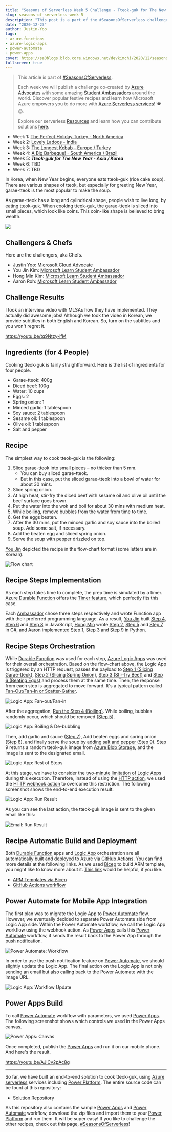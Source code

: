 ```yaml
---
title: "Seasons of Serverless Week 5 Challenge - Tteok-guk for The New year"
slug: seasons-of-serverless-week-5
description: "This post is a part of the #SeasonsOfServerless challenge, for the 5th week. It shows a sample solution to cook tteok-guk, the traditional Korean food for The New Year, using Azure Durable Functions, Logic Apps, Power Automate and Power Apps."
date: "2020-12-23"
author: Justin-Yoo
tags:
- azure-functions
- azure-logic-apps
- power-automate
- power-apps
cover: https://sa0blogs.blob.core.windows.net/devkimchi/2020/12/seasons-of-serverless-week-5-00.png
fullscreen: true
---
```


> This article is part of [#SeasonsOfServerless][devto sos].
>
> Each week we will publish a challenge co-created by [Azure Advocates][ms ca] with some amazing [Student Ambassadors][ms lsa] around the world. Discover popular festive recipes and learn how Microsoft Azure empowers you to do more with [Azure Serverless services][az serverless]! 🍽 😍.
>
> Explore our serverless [Resources][gh sos resources] and learn how you can contribute solutions [here][gh sos contribute].

* Week 1: [The Perfect Holiday Turkey - North America][devto sos week1]
* Week 2: [Lovely Ladoos - India][devto sos week2]
* Week 3: [The Longest Kebab - Europe / Turkey][devto sos week3]
* Week 4: [A Big Barbeque! - South America / Brazil][devto sos week4]
* Week 5: ***Tteok-guk for The New Year - Asia / Korea***
* Week 6: TBD
* Week 7: TBD

In Korea, when New Year begins, everyone eats tteok-guk (rice cake soup). There are various shapes of tteok, but especially for greeting New Year, garae-tteok is the most popular to make the soup.

As garae-tteok has a long and cylindrical shape, people wish to live long, by eating tteok-guk. When cooking tteok-guk, the garae-tteok is sliced into small pieces, which look like coins. This coin-like shape is believed to bring wealth.

![](https://github.com/justinyoo/Seasons-of-Serverless/blob/main/graphics/2020-12-21/tteokguk.jpg?raw=true)


## Challengers & Chefs ##

Here are the challengers, aka Chefs.

* Justin Yoo: [Microsoft Cloud Advocate][author justin]
* You Jin Kim: [Microsoft Learn Student Ambassador][author youjin]
* Hong Min Kim: [Microsoft Learn Student Ambassador][author hongmin]
* Aaron Roh: [Microsoft Learn Student Ambassador][author aaron]


## Challenge Results ##

I took an interview video with MLSAs how they have implemented. They actually did awesome jobs! Although we took the video in Korean, we provide subtitles in both English and Korean. So, turn on the subtitles and you won't regret it.

https://youtu.be/tq9Ntzy-ifM


## Ingredients (for 4 People) ##

Cooking tteok-guk is fairly straightforward. Here is the list of ingredients for four people.

* Garae-tteok: 400g
* Diced beef: 100g
* Water: 10 cups
* Eggs: 2
* Spring onion: 1
* Minced garlic: 1 tablespoon
* Soy sauce: 2 tablespoon
* Sesame oil: 1 tablespoon
* Olive oil: 1 tablespoon
* Salt and pepper


## Recipe ##

The simplest way to cook tteok-guk is the following:

1. Slice garae-tteok into small pieces – no thicker than 5 mm.
   * You can buy sliced garae-tteok.
   * But in this case, put the sliced garae-tteok into a bowl of water for about 30 mins.
2. Slice spring onion.
3. At high heat, stir-fry the diced beef with sesame oil and olive oil until the beef surface goes brown.
4. Put the water into the wok and boil for about 30 mins with medium heat.
5. While boiling, remove bubbles from the water from time to time.
6. Get the eggs beaten.
7. After the 30 mins, put the minced garlic and soy sauce into the boiled soup. Add some salt, if necessary.
8. Add the beaten egg and sliced spring onion.
9. Serve the soup with pepper drizzled on top.

[You Jin][author youjin] depicted the recipe in the flow-chart format (some letters are in Korean).

![Flow chart][image-01]


## Recipe Steps Implementation ##

As each step takes time to complete, the prep time is simulated by a timer. [Azure Durable Function][az func durable] offers the [Timer feature][az func durable timer], which perfectly fits this case.

Each [Ambassador][ms lsa] chose three steps respectively and wrote Function app with their preferred programming language. As a result, [You Jin][author youjin] built [Step 4][gh sos step4], [Step 6][gh sos step6] and [Step 8][gh sos step8] in JavaScript, [Hong Min][author hongmin] wrote [Step 2][gh sos step2], [Step 5][gh sos step5] and [Step 7][gh sos step7] in C#, and [Aaron][author aaron] implemented [Step 1][gh sos step1], [Step 3][gh sos step3] and [Step 9][gh sos step9] in Python.


## Recipe Steps Orchestration ##

While [Durable Function][az func durable] was used for each step, [Azure Logic Apps][az logapp] was used for their overall orchestration. Based on the flow-chart above, the Logic App is triggered by an HTTP request, passes the payload to [Step 1 (Slicing Garae-tteok)][gh sos step1], [Step 2 (Slicing Spring Onion)][gh sos step2], [Step 3 (Stir-fry Beef)][gh sos step3] and [Step 6 (Beating Eggs)][gh sos step6] and process them at the same time. Then, the response from each step is aggregated to move forward. It's a typical pattern called [Fan-Out/Fan-In or Scatter-Gather][fanout fanin].

![Logic App: Fan-out/Fan-in][image-02]

After the aggregation, [Run the Step 4 (Boiling)][gh sos step4]. While boiling, bubbles randomly occur, which should be removed ([Step 5][gh sos step5]).

![Logic App: Boiling & De-bubbling][image-03]

Then, add garlic and sauce ([Step 7][gh sos step7]), Add beaten eggs and spring onion ([Step 8][gh sos step8]), and finally serve the soup by [adding salt and pepper (Step 9)][gh sos step9]. Step 9 returns a random tteok-guk image from [Azure Blob Storage][az st blob], and the image is sent to the designated email.

![Logic App: Rest of Steps][image-04]

At this stage, we have to consider the [two-minute limitation of Logic Apps][az logapp limit] during this execution. Therefore, instead of using the [HTTP action][az logapp http], we used the [HTTP webhook action][az logapp webhook] to overcome this restriction. The following screenshot shows the end-to-end execution result.

![Logic App: Run Result][image-05]

As you can see the last action, the tteok-guk image is sent to the given email like this:

![Email: Run Result][image-06]


## Recipe Automatic Build and Deployment ##

Both [Durable Function][az func durable] apps and [Logic App][az logapp] orchestration are all automatically built and deployed to Azure via [GitHub Actions][gh actions]. You can find more details at the following links. As we used [Bicep][az bicep] to build ARM template, you might like to know more about it. [This link][post bicep] would be helpful, if you like.

* [ARM Templates via Bicep][gh bicep]
* [GitHub Actions workflow][gh workflow]


## Power Automate for Mobile App Integration ##

The first plan was to migrate the Logic App to [Power Automate][pw automate] flow. However, we eventually decided to separate Power Automate side from Logic App side. Within the Power Automate workflow, we call the Logic App workflow using the webhook action. As [Power Apps][pw apps] calls this [Power Automate][pw automate] workflow, it sends the result back to the Power App through the [push notification][pw apps push].

![Power Automate: Workflow][image-07]

In order to use the push notification feature on [Power Automate][pw automate], we should slightly update the Logic App. The final action on the Logic App is not only sending an email but also calling back to the Power Automate with the image URL.

![Logic App: Workflow Update][image-08]


## Power Apps Build ##

To call [Power Automate][pw automate] workflow with parameters, we used [Power Apps][pw apps]. The following screenshot shows which controls we used in the Power Apps canvas.

![Power Apps: Canvas][image-09]

Once completed, publish the [Power Apps][pw apps] and run it on our mobile phone. And here's the result.

https://youtu.be/AJlCv2pAc8g

---

So far, we have built an end-to-end solution to cook tteok-guk, using [Azure serverless][az serverless] services including [Power Platform][pw platform]. The entire source code can be fount at this repository:

* [Solution Repository][gh sample]

As this repository also contains the sample [Power Apps][pw apps] and [Power Automate][pw automate] workflow, download the zip files and import them to your [Power Platform][pw platform] and run them. It will be super easy! If you like to challenge the other recipes, check out this page, [#SeasonsOfServerless][devto sos]!


[image-01]: https://raw.githubusercontent.com/justinyoo/Seasons-of-Serverless/solution/solutions/2020-12-21/flowchart.png
[image-02]: https://sa0blogs.blob.core.windows.net/devkimchi/2020/12/seasons-of-serverless-week-5-02.png
[image-03]: https://sa0blogs.blob.core.windows.net/devkimchi/2020/12/seasons-of-serverless-week-5-03.png
[image-04]: https://sa0blogs.blob.core.windows.net/devkimchi/2020/12/seasons-of-serverless-week-5-04.png
[image-05]: https://sa0blogs.blob.core.windows.net/devkimchi/2020/12/seasons-of-serverless-week-5-05.png
[image-06]: https://sa0blogs.blob.core.windows.net/devkimchi/2020/12/seasons-of-serverless-week-5-06.jpg
[image-07]: https://sa0blogs.blob.core.windows.net/devkimchi/2020/12/seasons-of-serverless-week-5-07.png
[image-08]: https://sa0blogs.blob.core.windows.net/devkimchi/2020/12/seasons-of-serverless-week-5-08.png
[image-09]: https://sa0blogs.blob.core.windows.net/devkimchi/2020/12/seasons-of-serverless-week-5-09.png

[devto sos]: https://dev.to/azure/azure-advocates-seasons-of-serverless-join-our-virtual-festive-potluck-53m6
[devto sos week1]: https://dev.to/azure/seasonsofserverless-solution-1-developing-the-perfect-holiday-turkey-2p3f
[devto sos week2]: https://dev.to/azure/seasonsofserverless-solution-2-developing-lovely-ladoos-41h9
[devto sos week3]: https://dev.to/azure/seasonsofserverless-solution-3-the-longest-kebab-3pe1
[devto sos week4]: https://dev.to/azure/seasonsofserverless-solution-4-a-big-barbecue-4d5e
[devto sos week6]: https://dev.to/azure/week-6
[devto sos week7]: https://dev.to/azure/week-7

[post bicep]: /tag/bicep/

[author justin]: https://twitter.com/justinchronicle
[author youjin]: https://github.com/u0jin
[author hongmin]: https://github.com/hongman
[author aaron]: https://www.linkedin.com/in/aaronroh/

[gh sample]: https://github.com/justinyoo/Seasons-of-Serverless
[gh actions]: https://docs.github.com/en/free-pro-team@latest/actions
[gh bicep]: https://github.com/justinyoo/Seasons-of-Serverless/blob/solution/solutions/2020-12-21/Resources/azuredeploy.bicep
[gh workflow]: https://github.com/justinyoo/Seasons-of-Serverless/blob/solution/.github/workflows/main.yaml

[gh sos resources]: https://github.com/microsoft/Seasons-of-Serverless/blob/main/RESOURCES.md
[gh sos contribute]: https://github.com/microsoft/Seasons-of-Serverless/blob/main/CONTRIBUTING.md
[gh sos step1]: https://github.com/justinyoo/Seasons-of-Serverless/tree/solution/solutions/2020-12-21/Step-1
[gh sos step2]: https://github.com/justinyoo/Seasons-of-Serverless/tree/solution/solutions/2020-12-21/Step-2
[gh sos step3]: https://github.com/justinyoo/Seasons-of-Serverless/tree/solution/solutions/2020-12-21/Step-3
[gh sos step4]: https://github.com/justinyoo/Seasons-of-Serverless/tree/solution/solutions/2020-12-21/Step-4
[gh sos step5]: https://github.com/justinyoo/Seasons-of-Serverless/tree/solution/solutions/2020-12-21/Step-5
[gh sos step6]: https://github.com/justinyoo/Seasons-of-Serverless/tree/solution/solutions/2020-12-21/Step-6
[gh sos step7]: https://github.com/justinyoo/Seasons-of-Serverless/tree/solution/solutions/2020-12-21/Step-7
[gh sos step8]: https://github.com/justinyoo/Seasons-of-Serverless/tree/solution/solutions/2020-12-21/Step-8
[gh sos step9]: https://github.com/justinyoo/Seasons-of-Serverless/tree/solution/solutions/2020-12-21/Step-9

[ms ca]: https://developer.microsoft.com/advocates/?WT.mc_id=academic-10291-cxa
[ms lsa]: https://studentambassadors.microsoft.com/?WT.mc_id=academic-10291-cxa

[az bicep]: https://github.com/azure/bicep

[az serverless]: https://azure.microsoft.com/solutions/serverless/?WT.mc_id=academic-10291-cxa
[az st blob]: https://docs.microsoft.com/azure/storage/blobs/storage-blobs-introduction?WT.mc_id=academic-10291-cxa

[az func]: https://docs.microsoft.com/azure/azure-functions/functions-overview?WT.mc_id=academic-10291-cxa
[az func durable]: https://docs.microsoft.com/azure/azure-functions/durable/durable-functions-overview?WT.mc_id=academic-10291-cxa
[az func durable timer]: https://docs.microsoft.com/azure/azure-functions/durable/durable-functions-timers?WT.mc_id=academic-10291-cxa

[az logapp]: https://docs.microsoft.com/azure/logic-apps/logic-apps-overview?WT.mc_id=academic-10291-cxa
[az logapp limit]: https://docs.microsoft.com/azure/logic-apps/logic-apps-limits-and-config?WT.mc_id=academic-10291-cxa#http-limits
[az logapp http]: https://docs.microsoft.com/azure/logic-apps/logic-apps-workflow-actions-triggers?WT.mc_id=academic-10291-cxa#http-action
[az logapp webhook]: https://docs.microsoft.com/azure/logic-apps/logic-apps-workflow-actions-triggers?WT.mc_id=academic-10291-cxa#webhooks-and-subscriptions

[pw platform]: https://powerplatform.microsoft.com/?WT.mc_id=academic-10291-cxa
[pw automate]: https://flow.microsoft.com/?WT.mc_id=academic-10291-cxa
[pw apps]: https://powerapps.microsoft.com/?WT.mc_id=academic-10291-cxa
[pw apps push]: https://docs.microsoft.com/connectors/powerappsnotification/?WT.mc_id=academic-10291-cxa

[fanout fanin]: https://www.enterpriseintegrationpatterns.com/patterns/messaging/BroadcastAggregate.html
